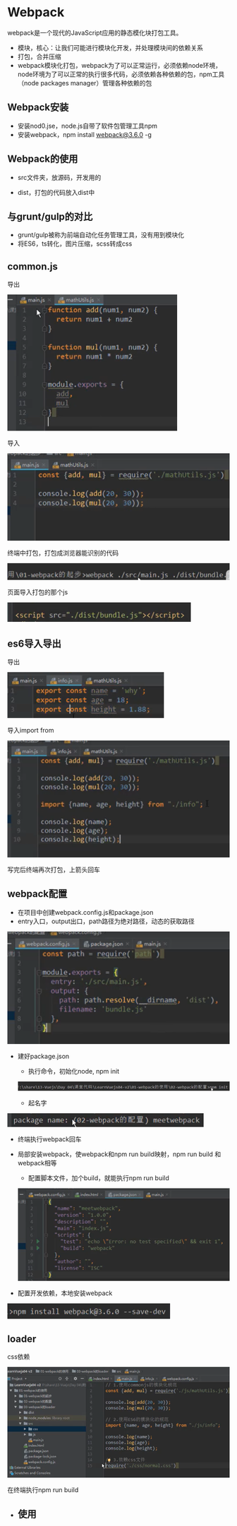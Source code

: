 # Webpack

webpack是一个现代的JavaScript应用的静态模化块打包工具。

- 模块，核心：让我们可能进行模块化开发，并处理模块间的依赖关系
- 打包，合并压缩
- webpack模块化打包，webpack为了可以正常运行，必须依赖node环境，node环境为了可以正常的执行很多代码，必须依赖各种依赖的包，npm工具（node packages manager）管理各种依赖的包



## Webpack安装

- 安装nod0.jse，node.js自带了软件包管理工具npm
- 安装webpack，npm install webpack@3.6.0 -g



## Webpack的使用

- src文件夹，放源码，开发用的

- dist，打包的代码放入dist中



## 与grunt/gulp的对比

- grunt/gulp被称为前端自动化任务管理工具，没有用到模块化
- 将ES6，ts转化，图片压缩，scss转成css



## common.js

导出

![image-20200819145740378](images/image-20200819145740378.png)

导入

![image-20200819145809933](images/image-20200819145809933.png)

终端中打包，打包成浏览器能识别的代码

![image-20200819145934853](images/image-20200819145934853.png)

页面导入打包的那个js

![image-20200819150045747](images/image-20200819150045747.png)



## es6导入导出

导出

![image-20200819150147265](images/image-20200819150147265.png)

导入import from

![image-20200819150208589](images/image-20200819150208589.png)

写完后终端再次打包，上箭头回车



## webpack配置

- 在项目中创建webpack.config.js和package.json
- entry入口，output出口，path路径为绝对路径，动态的获取路径

![](images/image-20200819151734980.png)

- 建好package.json
  - 执行命令，初始化node,  npm init

  ![image-20200819151206514](images/image-20200819151206514.png)

  - 起名字

![image-20200819151310691](images/image-20200819151310691.png)

- 终端执行webpack回车

- 局部安装webpack，使webpack和npm run build映射，npm run build 和webpack相等

  - 配置脚本文件，加个build，就能执行npm run build

  ![image-20200819152533773](images/image-20200819152533773.png)

- 配置开发依赖，本地安装webpack

![image-20200819153123926](images/image-20200819153123926.png)



## loader

css依赖

![image-20200819154845361](images/image-20200819154845361.png)

在终端执行npm run build

- 使用
  - 